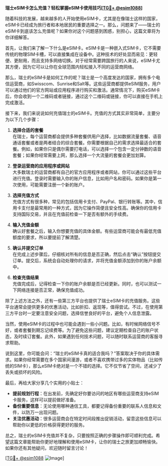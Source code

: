 **瑞士eSIM卡怎么充值？轻松掌握eSIM卡使用技巧[[TG💪+ @esim1088](https://t.me/s/esim1088)]**

随着科技的发展，越来越多的人开始使用eSIM卡，尤其是在像瑞士这样的国家，eSIM卡已经成为旅行者和本地居民的重要选择之一。那么，问题来了——瑞士的eSIM卡到底该怎么充值呢？如果你对这个问题感到困惑，别担心，这篇文章将为你详细解答。

首先，让我们来了解一下什么是eSIM卡。eSIM卡是一种嵌入式SIM卡，它不需要传统的物理SIM卡槽，可以直接集成在设备中。这种技术的好处显而易见：更轻便、更耐用，而且支持多网络切换。对于经常需要跨国旅行的人来说，eSIM卡尤其方便，因为它可以让你在全球范围内轻松接入不同的运营商网络。

那么，瑞士的eSIM卡是如何工作的呢？瑞士是一个高度发达的国家，拥有多个电信运营商，如Swisscom、Sunrise和Salt等。这些运营商都提供eSIM服务，用户可以通过他们的官方网站或应用程序进行购买和激活。通常情况下，购买eSIM卡后，你会收到一个二维码或者链接，通过这个二维码或链接，你可以直接在手机上完成激活。

接下来，我们来说说如何充值瑞士的eSIM卡。充值的方式其实非常简单，主要分为以下几个步骤：

1. **选择合适的套餐**  
   在瑞士，每个运营商都会提供多种套餐供用户选择，比如数据流量套餐、语音通话套餐或者是两者结合的综合套餐。你需要根据自己的需求选择最适合的套餐。例如，如果你只是偶尔需要打电话，可以选择一个包含一定分钟数的语音套餐；如果你经常需要上网，那么选择一个大流量的套餐会更加划算。

2. **登录运营商的应用程序或网站**  
   大多数瑞士的运营商都有自己的官方应用程序或者网站，你可以通过这些平台进行充值。登录时需要输入你的账户信息，比如用户名和密码。如果你是第一次使用，可能需要注册一个新的账户。

3. **选择充值方式**  
   充值方式有很多种，常见的包括信用卡支付、PayPal、银行转账等。其中，信用卡支付是最常用的一种方式，因为它操作简便且安全性高。确保你的信用卡支持国际交易，并且在充值前检查一下是否有额外的手续费。

4. **输入充值金额**  
   确认好套餐之后，输入你想要充值的具体金额。有些运营商可能会有最低充值额度的要求，所以要提前了解清楚。

5. **确认并提交订单**  
   在完成上述步骤后，仔细核对所有的信息是否正确，然后点击“确认”按钮提交订单。提交后，系统会自动处理你的请求，并将充值金额添加到你的账户余额中。

6. **检查充值结果**  
   充值完成后，记得检查一下你的账户余额是否已经更新。同时，也可以测试一下网络连接是否正常，确保充值成功。

除了上述方法之外，还有一些第三方平台也提供了瑞士eSIM卡的充值服务。这些平台通常会提供更多的优惠活动，比如折扣、返现等，值得尝试。不过，在使用第三方平台时一定要注意安全问题，选择信誉良好的平台，避免个人信息泄露。

当然，使用eSIM卡的过程中也可能会遇到一些小问题。比如，有时候网络信号不好，或者套餐到期忘记续费等。为了避免这些问题，建议定期检查自己的账户状态，及时续订套餐。此外，如果遇到任何技术问题，可以随时联系运营商的客服寻求帮助。

说到这里，你可能会问：“瑞士的eSIM卡真的适合我吗？”答案取决于你的具体需求。如果你经常需要在多个国家间漫游，或者不喜欢携带过多的实体物品（比如传统的SIM卡），那么eSIM卡绝对是一个不错的选择。它不仅节省了空间，还减少了丢失或损坏的风险。

最后，再给大家分享几个实用的小贴士：

- **提前规划行程**：在出发前，先确定好你要访问的地区有哪些运营商支持eSIM卡服务，这样可以提前做好准备。
- **备份重要信息**：无论使用哪种通信工具，都要记得备份重要的联系人信息和文件，以防万一出现问题。
- **关注优惠活动**：很多运营商会在特定时间段推出促销活动，留意这些信息可以帮助你以更低的价格获得更好的服务。

总之，瑞士的eSIM卡充值并不复杂，只要按照正确的步骤操作即可顺利完成。希望这篇文章能帮助你更好地理解和使用eSIM卡，让你的瑞士之旅更加顺畅愉快。如果你还有其他疑问，欢迎随时留言讨论！

[[TG💪+ @esim1088](https://t.me/s/esim1088) ![Image](https://i.postimg.cc/4NQfJmqS/Snipaste-2025-05-13-00-14-12.png)]